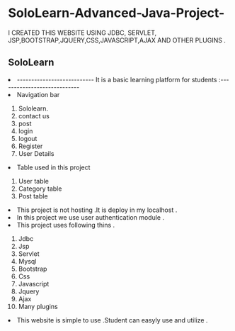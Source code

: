 # SoloLearn-Advanced-Java-Project-
I CREATED THIS WEBSITE USING  JDBC, SERVLET, JSP,BOOTSTRAP,JQUERY,CSS,JAVASCRIPT,AJAX AND OTHER PLUGINS .


SoloLearn
---------
<li>--------------------------- It is a basic learning platform for students :----------------------------</li>

<li>Navigation bar</li>
<ol>
  <li>Sololearn.</li>
  <li>contact us</li>
  <li>post</li>
  <li>login</li>
  <li>logout</li>
  <li>Register</li>
  <li>User Details</li>
</ol>
<li>Table used in this project</li>
<ol>
  <li>User table</li>
  <li>Category table</li>
  <li>Post table</li>
</ol>

<li>This project is not hosting .It is deploy in my localhost . </li>
<li>In this project we use user authentication module . </li>

<li>This project uses following thins . </li>
<ol>
  <li>Jdbc</li>
  <li>Jsp</li>
  <li>Servlet</li>
  <li>Mysql</li>     
  <li>Bootstrap</li>
  <li>Css</li>
  <li>Javascript</li>
  <li>Jquery</li>
  <li>Ajax</li>
  <li>Many plugins</li>
</ol>

<li>This website is simple to use .Student can easyly use and utilize . </li>
